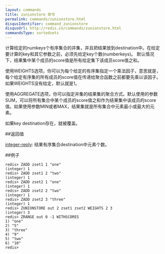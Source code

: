 ```yaml
---
layout: commands
title: zunionstore 命令
permalink: commands/zunionstore.html
disqusIdentifier: command_zunionstore
disqusUrl: http://redis.cn/commands/zunionstore.html
commandsType: sortedsets
---
```


计算给定的numkeys个有序集合的并集，并且把结果放到destination中。在给定要计算的key和其它参数之前，必须先给定key个数(numberkeys)。 默认情况下，结果集中某个成员的score值是所有给定集下该成员score值之和。

使用WEIGHTS选项，你可以为每个给定的有序集指定一个乘法因子，意思就是，每个给定有序集的所有成员的score值在传递给聚合函数之前都要先乘以该因子。如果WEIGHTS没有给定，默认就是1。

使用AGGREGATE选项，你可以指定并集的结果集的聚合方式。默认使用的参数SUM，可以将所有集合中某个成员的score值之和作为结果集中该成员的score值。如果使用参数MIN或者MAX，结果集就是所有集合中元素最小或最大的元素。

如果key destination存在，就被覆盖。

##返回值

[integer-reply](/topics/protocol#integer-reply): 结果有序集合destination中元素个数。

##例子

	redis> ZADD zset1 1 "one"
	(integer) 1
	redis> ZADD zset1 2 "two"
	(integer) 1
	redis> ZADD zset2 1 "one"
	(integer) 1
	redis> ZADD zset2 2 "two"
	(integer) 1
	redis> ZADD zset2 3 "three"
	(integer) 1
	redis> ZUNIONSTORE out 2 zset1 zset2 WEIGHTS 2 3
	(integer) 3
	redis> ZRANGE out 0 -1 WITHSCORES
	1) "one"
	2) "5"
	3) "three"
	4) "9"
	5) "two"
	6) "10"
	redis> 
